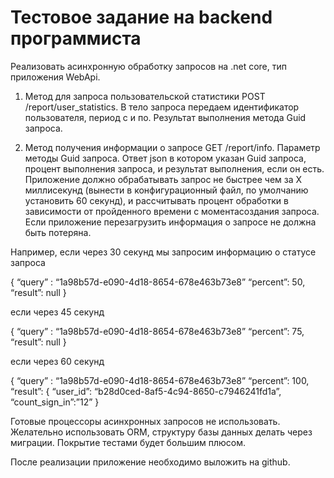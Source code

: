 # Тестовое задание на backend программиста


Реализовать асинхронную обработку запросов на .net core, тип приложения WebApi.

1. Метод для запроса пользовательской статистики POST /report/user_statistics. В тело
запроса передаем идентификатор пользователя, период с и по. Результат выполнения
метода Guid запроса.

2. Метод получения информации о запросе GET /report/info. Параметр методы Guid
запроса. Ответ json в котором указан Guid запроса, процент выполнения запроса, и
результат выполнения, если он есть.
Приложение должно обрабатывать запрос не быстрее чем за X миллисекунд
(вынести в конфигурационный файл, по умолчанию установить 60 секунд), и рассчитывать
процент обработки в зависимости от пройденного времени с моментасоздания запроса.
Если приложение перезагрузить информация о запросе не должна быть потеряна.

Например, если через 30 секунд мы запросим информацию о статусе запроса

{
“query” : “1a98b57d-e090-4d18-8654-678e463b73e8”
“percent”: 50,
“result”: null
}

если через 45 секунд

{
“query” : “1a98b57d-e090-4d18-8654-678e463b73e8”
“percent”: 75,
“result”: null
}

если через 60 секунд

{
“query” : “1a98b57d-e090-4d18-8654-678e463b73e8”
“percent”: 100,
“result”: {
“user_id”: “b28d0ced-8af5-4c94-8650-c7946241fd1a”,
“count_sign_in”:”12”
}

Готовые процессоры асинхронных запросов не использовать.
Желательно использовать ORM, структуру базы данных делать через миграции.
Покрытие тестами будет большим плюсом.

После реализации приложение необходимо выложить на github.
